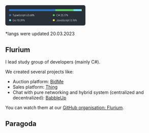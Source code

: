 <img src="./img/langs-20-3-2023.svg" width="50%">

\*langs were updated 20.03.2023

## Flurium

I lead study group of developers (mainly C#).

We created several projects like:

- Auction platform: [BidMe](https://github.com/flurium/bidme)
- Sales platform: [Thing](https://github.com/flurium/thing)
- Chat with pure networking and hybrid system (centralized and decentralized): [BabbleUp](https://github.com/flurium/babble)

You can watch them at our [GitHub organisation: Flurium](https://github.com/flurium).

## Paragoda
